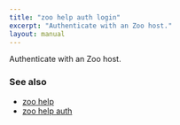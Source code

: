 ```yaml
---
title: "zoo help auth login"
excerpt: "Authenticate with an Zoo host."
layout: manual
---
```


Authenticate with an Zoo host.

### See also

* [zoo help](./zoo_help)
* [zoo help auth](./zoo_help_auth)
